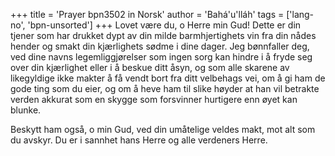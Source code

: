 +++
title = 'Prayer bpn3502 in Norsk'
author = 'Bahá'u'lláh'
tags = ['lang-no', 'bpn-unsorted']
+++
Lovet være du, o Herre min Gud! Dette er din tjener som har drukket dypt av din milde barmhjertighets vin fra din nådes hender og smakt din kjærlighets sødme i dine dager. Jeg bønnfaller deg, ved dine navns legemliggjørelser som ingen sorg kan hindre i å fryde seg over din kjærlighet eller i å beskue ditt åsyn, og som alle skarene av likegyldige ikke makter å få vendt bort fra ditt velbehags vei, om å gi ham de gode ting som du eier, og om å heve ham til slike høyder at han vil betrakte verden akkurat som en skygge som forsvinner hurtigere enn øyet kan blunke.
 
Beskytt ham også, o min Gud, ved din umåtelige veldes makt, mot alt som du avskyr. Du er i sannhet hans Herre og alle verdeners Herre.
